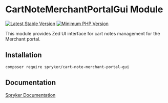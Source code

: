 # CartNoteMerchantPortalGui Module
[![Latest Stable Version](https://poser.pugx.org/spryker/cart-note-merchant-portal-gui/v/stable.svg)](https://packagist.org/packages/spryker/cart-note-merchant-portal-gui)
[![Minimum PHP Version](https://img.shields.io/badge/php-%3E%3D%208.2-8892BF.svg)](https://php.net/)

This module provides Zed UI interface for cart notes management for the Merchant portal.

## Installation

```
composer require spryker/cart-note-merchant-portal-gui
```

## Documentation

[Spryker Documentation](https://docs.spryker.com)
